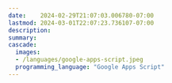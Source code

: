 ```yaml
---
date:    2024-02-29T21:07:03.006780-07:00
lastmod: 2024-03-01T22:07:23.736107-07:00
description: 
summary:     
cascade:
  images:
  - /languages/google-apps-script.jpeg
  programming_language: "Google Apps Script"
---
```

